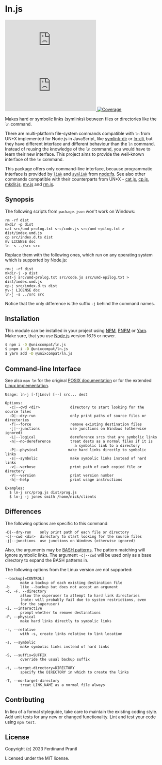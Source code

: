 # ln.js

[![Latest version](https://img.shields.io/npm/v/@unixcompat/ln.js)
 ![Dependency status](https://img.shields.io/librariesio/release/npm/@unixcompat/ln.js)
](https://www.npmjs.com/package/@unixcompat/ln.js)
[![Coverage](https://codecov.io/gh/prantlf/ln.js/branch/master/graph/badge.svg)](https://codecov.io/gh/prantlf/ln.js)

Makes hard or symbolic links (symlinks) between files or directories like the `ln` command.

There are multi-platform file-system commands compatible with `ln` from UN*X implemented for Node.js in JavaScript, like [symlink-dir] or [ln-cli], but they have different interface and different behaviour than the `ln` command. Instead of reusing the knowledge of the `ln` command, you would have to learn their new interface. This project aims to provide the well-known interface of the `ln` command.

This package offers only command-line interface, because programmatic interface is provided by [`link`] and [`symlink`] from [node:fs]. See also other commands compatible with their counterparts from UN*X - [cat.js], [cp.js], [mkdir.js], [mv.js] and [rm.js].

## Synopsis

The following scripts from `package.json` won't work on Windows:

    rm -rf dist
    mkdir -p dist
    cat src/umd-prolog.txt src/code.js src/umd-epilog.txt > dist/index.umd.js
    cp src/index.d.ts dist
    mv LICENSE doc
    ln -s ../src src

Replace them with the following ones, which run on any operating system which is supported by Node.js:

    rm-j -rf dist
    mkdir-j -p dist
    cat-j src/umd-prolog.txt src/code.js src/umd-epilog.txt > dist/index.umd.js
    cp-j src/index.d.ts dist
    mv-j LICENSE doc
    ln-j -s ../src src

Notice that the only difference is the suffix `-j` behind the command names.

## Installation

This module can be installed in your project using [NPM], [PNPM] or [Yarn]. Make sure, that you use [Node.js] version 16.15 or newer.

```sh
$ npm i -D @unixcompat/ln.js
$ pnpm i -D @unixcompat/ln.js
$ yarn add -D @unixcompat/ln.js
```

## Command-line Interface

See also `man ln` for the original [POSIX documentation] or for the extended [Linux implementation].

    Usage: ln-j [-fjLnsv] [--] src... dest

    Options:
      -c|--cwd <dir>              directory to start looking for the source files
      -D|--dry-run                only print paths of source files or directories
      -f|--force                  remove existing destination files
      -j|--junctions              use junctions on Windows (otherwise ignored)
      -L|--logical                dereference srcs that are symbolic links
      -n|--no-dereference         treat dests as a normal files if it is
                                    a symbolic link to a directory
      -P|--physical              make hard links directly to symbolic links
      -s|--symbolic               make symbolic links instead of hard links
      -v|--verbose                print path of each copied file or directory
      -V|--version                print version number
      -h|--help                   print usage instructions

    Examples:
      $ ln-j src/prog.js dist/prog.js
      $ ln-j -j jones smith /home/nick/clients

## Differences

The following options are specific to this command:

    -D|--dry-run    only print path of each file or directory
    -c|--cwd <dir>  directory to start looking for the source files
    -j|--junctions  use junctions on Windows (otherwise ignored)

Also, the arguments may be [BASH patterns]. The pattern matching will ignore symbolic links. The argument `-c|--cwd` will be used only as a base directory to expand the BASH patterns in.

The following options from the Linux version are not supported:

    --backup[=CONTROL]
           make a backup of each existing destination file
    -b     like --backup but does not accept an argument
    -d, -F, --directory
           allow the superuser to attempt to hard link directories
           (note: will probably fail due to system restrictions, even
           for the superuser)
    -i, --interactive
           prompt whether to remove destinations
    -P, --physical
           make hard links directly to symbolic links

    -r, --relative
           with -s, create links relative to link location

    -s, --symbolic
           make symbolic links instead of hard links

    -S, --suffix=SUFFIX
           override the usual backup suffix

    -t, --target-directory=DIRECTORY
           specify the DIRECTORY in which to create the links

    -T, --no-target-directory
           treat LINK_NAME as a normal file always

## Contributing

In lieu of a formal styleguide, take care to maintain the existing coding style.  Add unit tests for any new or changed functionality. Lint and test your code using `npm test`.

## License

Copyright (c) 2023 Ferdinand Prantl

Licensed under the MIT license.

[Node.js]: http://nodejs.org/
[NPM]: https://www.npmjs.com/
[PNPM]: https://pnpm.io/
[Yarn]: https://yarnpkg.com/
[symlink-dir]: https://www.npmjs.com/package/symlink-dir
[ln-cli]: https://www.npmjs.com/package/ln-cli
[cat.js]: https://www.npmjs.com/package/@unixcompat/cat.js
[cp.js]: https://www.npmjs.com/package/@unixcompat/cp.js
[mkdir.js]: https://www.npmjs.com/package/@unixcompat/mkdir.js
[mv.js]: https://www.npmjs.com/package/@unixcompat/mv.js
[rm.js]: https://www.npmjs.com/package/@unixcompat/rm.js
[POSIX documentation]: https://man7.org/linux/man-pages/man1/ln.1p.html
[Linux implementation]: https://man7.org/linux/man-pages/man1/ln.1.html
[`link`]: https://nodejs.org/api/fs.html#fslinkexistingpath-newpath-callback
[`symlink`]: https://nodejs.org/api/fs.html#fssymlinktarget-path-type-callback
[node:fs]: https://nodejs.org/api/fs.html
[BASH patterns]: https://www.linuxjournal.com/content/pattern-matching-bash
